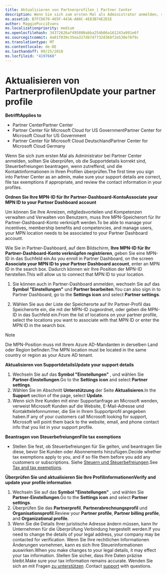 ```yaml
---
title: Aktualisieren von Partnerprofilen | Partner Center
description: Wenn Sie sich zum ersten Mal als Administrator anmelden, sollten Sie überprüfen, ob die Supportdetails korrekt sind, Steuerbefreiungen beantragen, wenn zutreffend, und die Kontaktinformationen in Ihren Profilen überprüfen.
ms.assetid: B7FCD670-465F-443A-A80C-4E83B74E2D1E
author: MaggiePucciEvans
ms.localizationpriority: medium
ms.openlocfilehash: 34372626af495800abba254b06a161243a991e6f
ms.sourcegitcommit: 4a01f039c35ea327db747732d368f2e530e76f9c
ms.translationtype: MT
ms.contentlocale: de-DE
ms.lasthandoff: 09/25/2018
ms.locfileid: "4197668"
---
```

# <a name="update-your-partner-profile"></a><span data-ttu-id="d954d-103">Aktualisieren von Partnerprofilen</span><span class="sxs-lookup"><span data-stu-id="d954d-103">Update your partner profile</span></span>

**<span data-ttu-id="d954d-104">Betrifft</span><span class="sxs-lookup"><span data-stu-id="d954d-104">Applies to</span></span>**

-  <span data-ttu-id="d954d-105">Partner Center</span><span class="sxs-lookup"><span data-stu-id="d954d-105">Partner Center</span></span>
-  <span data-ttu-id="d954d-106">Partner Center für Microsoft Cloud for US Government</span><span class="sxs-lookup"><span data-stu-id="d954d-106">Partner Center for Microsoft Cloud for US Government</span></span>
-  <span data-ttu-id="d954d-107">Partner Center für Microsoft Cloud Deutschland</span><span class="sxs-lookup"><span data-stu-id="d954d-107">Partner Center for Microsoft Cloud Germany</span></span>

<span data-ttu-id="d954d-108">Wenn Sie sich zum ersten Mal als Administrator bei Partner Center anmelden, sollten Sie überprüfen, ob die Supportdetails korrekt sind, Steuerbefreiungen beantragen, wenn zutreffend, und die Kontaktinformationen in Ihren Profilen überprüfen.</span><span class="sxs-lookup"><span data-stu-id="d954d-108">The first time you sign into Partner Center as an admin, make sure your support details are correct, file tax exemptions if appropriate, and review the contact information in your profiles.</span></span>


**<span data-ttu-id="d954d-109">Ordnen Sie Ihre MPN-ID für Ihr Partner-Dashboard-Konto</span><span class="sxs-lookup"><span data-stu-id="d954d-109">Associate your MPN ID to your Partner Dashboard account</span></span>**

<span data-ttu-id="d954d-110">Um können Sie Ihre Anreizen, mitgliedsvorteilen und Kompetenzen verwalten und Verwalten von Benutzern, muss Ihre MPN-Speicherort für Ihr Partner-Dashboard-Konto verknüpft werden.</span><span class="sxs-lookup"><span data-stu-id="d954d-110">To be able to manage your incentives, membership benefits and competencies, and manage users, your MPN location needs to be associated to your Partner Dashboard account.</span></span>

<span data-ttu-id="d954d-111">Wie Sie in Partner-Dashboard, auf dem Bildschirm, **Ihre MPN-ID für Ihr Partner-Dashboard-Konto verknüpfen registrieren**, geben Sie eine MPN-ID in das Suchfeld ein.</span><span class="sxs-lookup"><span data-stu-id="d954d-111">As you enroll in Partner Dashboard, on the screen **Associate your MPN ID to your Partner Dashboard account**, enter an MPN ID in the search box.</span></span> <span data-ttu-id="d954d-112">Dadurch können wir Ihre Position der MPN-ID herstellen.</span><span class="sxs-lookup"><span data-stu-id="d954d-112">This will allow us to connect that MPN ID to your location.</span></span>

1. <span data-ttu-id="d954d-113">Sie können auch in Partner-Dashboard anmelden, wechseln Sie auf das **Symbol "Einstellungen"** und **Partner bearbeiten**.</span><span class="sxs-lookup"><span data-stu-id="d954d-113">You can also sign in to Partner Dashboard, go to the **Settings icon** and select **Partner settings**.</span></span>

2. <span data-ttu-id="d954d-114">Wählen Sie aus der Liste der Speicherorte auf Ihr Partner-Profil das Speicherorte ein, die mit der MPN-ID zugeordnet, oder geben die MPN-ID in das Suchfeld ein.</span><span class="sxs-lookup"><span data-stu-id="d954d-114">From the list of locations on your partner profile, select the locations you want to associate with that MPN ID or enter the MPN ID in the search box.</span></span>

>[!Note]
><span data-ttu-id="d954d-115">Die MPN-Position muss mit Ihrem Azure AD-Mandanten in derselben Land oder Region befinden.</span><span class="sxs-lookup"><span data-stu-id="d954d-115">The MPN location must be located in the same country or region as your Azure AD tenant.</span></span> 


**<span data-ttu-id="d954d-116">Aktualisieren von Supportdetails</span><span class="sxs-lookup"><span data-stu-id="d954d-116">Update your support details</span></span>** 

1.  <span data-ttu-id="d954d-117">Wechseln Sie auf das **Symbol "Einstellungen"** , und wählen Sie **Partner-Einstellungen**.</span><span class="sxs-lookup"><span data-stu-id="d954d-117">Go to the **Settings icon** and select **Partner settings**.</span></span>
2.  <span data-ttu-id="d954d-118">Wählen Sie im Abschnitt **Unterstützung** der Seite **Aktualisieren**.</span><span class="sxs-lookup"><span data-stu-id="d954d-118">In the **Support** section of the page, select **Update**.</span></span>
3.  <span data-ttu-id="d954d-119">Wenn sich Ihre Kunden mit einer Supportanfrage an Microsoft wenden, verweist Microsoft Kunden auf die Website, E-Mail-Adresse und Kontakttelefonnummer, die Sie in Ihrem Supportprofil angegeben haben.</span><span class="sxs-lookup"><span data-stu-id="d954d-119">If any of your customers call Microsoft looking for support, Microsoft will point them back to the website, email, and phone contact info that you list in your support profile.</span></span>

**<span data-ttu-id="d954d-120">Beantragen von Steuerbefreiungen</span><span class="sxs-lookup"><span data-stu-id="d954d-120">File tax exemptions</span></span>**

-   <span data-ttu-id="d954d-121">Stellen Sie fest, ob Steuerbefreiungen für Sie gelten, und beantragen Sie diese, bevor Sie Kunden oder Abonnements hinzufügen.</span><span class="sxs-lookup"><span data-stu-id="d954d-121">Decide whether tax exemptions apply to you, and if so file them before you add any customers or subscriptions.</span></span> <span data-ttu-id="d954d-122">Siehe [Steuern und Steuerbefreiungen](tax-and-tax-exemptions.md).</span><span class="sxs-lookup"><span data-stu-id="d954d-122">See [Tax and tax exemptions](tax-and-tax-exemptions.md).</span></span>

**<span data-ttu-id="d954d-123">Überprüfen Sie und aktualisieren Sie Ihre Profilinformationen</span><span class="sxs-lookup"><span data-stu-id="d954d-123">Verify and update your profile information</span></span>**

1.  <span data-ttu-id="d954d-124">Wechseln Sie auf das **Symbol "Einstellungen"** , und wählen Sie **Partner-Einstellungen**.</span><span class="sxs-lookup"><span data-stu-id="d954d-124">Go to the **Settings icon** and select **Partner settings**.</span></span> 
2.  <span data-ttu-id="d954d-125">Überprüfen Sie das **Partnerprofil**, **Partnerabrechnungsprofil** und **Organisationsprofil**.</span><span class="sxs-lookup"><span data-stu-id="d954d-125">Review your **Partner profile**, **Partner billing profile**, and **Organizational profile**.</span></span>
3.  <span data-ttu-id="d954d-126">Wenn Sie die Details Ihrer juristische Adresse ändern müssen, kann Ihr Unternehmen für die Überprüfung Verbindung hergestellt werden.</span><span class="sxs-lookup"><span data-stu-id="d954d-126">If you need to change the details of your legal address, your company may be contacted for verification.</span></span> <span data-ttu-id="d954d-127">Wenn Sie Ihre rechtlichen Informationen Änderungen vornehmen, kann es sich Ihre Steuerinformationen auswirken.</span><span class="sxs-lookup"><span data-stu-id="d954d-127">When you make changes to your legal details, it may effect your tax information.</span></span> <span data-ttu-id="d954d-128">Stellen Sie sicher, dass Ihre Daten präzise bleibt.</span><span class="sxs-lookup"><span data-stu-id="d954d-128">Make sure your tax information remains accurate.</span></span> <span data-ttu-id="d954d-129">Wenden Sie sich an mit Fragen [zu unterstützen](https://partner.microsoft.com/support/contact-support) .</span><span class="sxs-lookup"><span data-stu-id="d954d-129">Contact [support](https://partner.microsoft.com/support/contact-support) with questions.</span></span>

 

 




